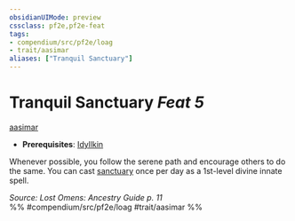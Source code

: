```yaml
---
obsidianUIMode: preview
cssclass: pf2e,pf2e-feat
tags:
- compendium/src/pf2e/loag
- trait/aasimar
aliases: ["Tranquil Sanctuary"]
---
```

# Tranquil Sanctuary  *Feat 5*  
[aasimar](../../Rules/traits/aasimar-apg.md)  

- **Prerequisites**: [Idyllkin](idyllkin-loag.md)

Whenever possible, you follow the serene path and encourage others to do the same. You can cast [sanctuary](../spells/sanctuary.md) once per day as a 1st-level divine innate spell.

*Source: Lost Omens: Ancestry Guide p. 11*  
%% #compendium/src/pf2e/loag #trait/aasimar %%
